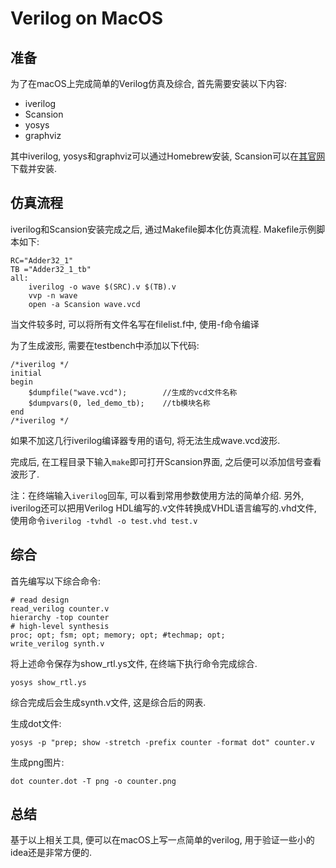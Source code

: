 # Verilog on MacOS

## 准备

为了在macOS上完成简单的Verilog仿真及综合, 首先需要安装以下内容:

* iverilog
* Scansion
* yosys
* graphviz

其中iverilog, yosys和graphviz可以通过Homebrew安装, Scansion可以在[其官网](http://www.logicpoet.com/scansion/)下载并安装. 

## 仿真流程

iverilog和Scansion安装完成之后, 通过Makefile脚本化仿真流程. 
Makefile示例脚本如下:

```
RC="Adder32_1"
TB ="Adder32_1_tb"
all:
	iverilog -o wave $(SRC).v $(TB).v
	vvp -n wave
	open -a Scansion wave.vcd
```

当文件较多时, 可以将所有文件名写在filelist.f中, 使用-f命令编译

为了生成波形, 需要在testbench中添加以下代码:

```
/*iverilog */
initial
begin            
    $dumpfile("wave.vcd");        //生成的vcd文件名称
    $dumpvars(0, led_demo_tb);    //tb模块名称
end
/*iverilog */
```

如果不加这几行iverilog编译器专用的语句, 将无法生成wave.vcd波形. 

完成后, 在工程目录下输入`make`即可打开Scansion界面, 之后便可以添加信号查看波形了. 

注：在终端输入`iverilog`回车, 可以看到常用参数使用方法的简单介绍. 另外, iverilog还可以把用Verilog HDL编写的.v文件转换成VHDL语言编写的.vhd文件, 使用命令`iverilog -tvhdl -o test.vhd test.v`

## 综合

首先编写以下综合命令:

```
# read design
read_verilog counter.v
hierarchy -top counter
# high-level synthesis
proc; opt; fsm; opt; memory; opt; #techmap; opt;
write_verilog synth.v
```

将上述命令保存为show_rtl.ys文件, 在终端下执行命令完成综合. 

```
yosys show_rtl.ys
```

综合完成后会生成synth.v文件, 这是综合后的网表. 

生成dot文件:

```
yosys -p "prep; show -stretch -prefix counter -format dot" counter.v
```

生成png图片:

```
dot counter.dot -T png -o counter.png
```

## 总结

基于以上相关工具, 便可以在macOS上写一点简单的verilog, 用于验证一些小的idea还是非常方便的. 